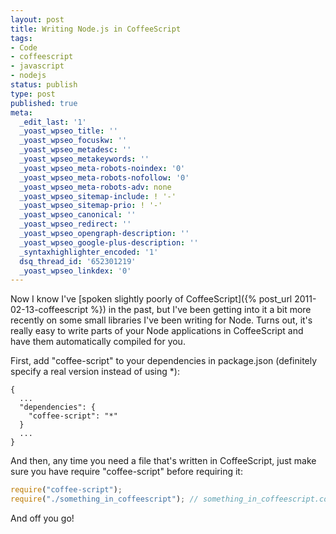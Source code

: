 ```yaml
---
layout: post
title: Writing Node.js in CoffeeScript
tags:
- Code
- coffeescript
- javascript
- nodejs
status: publish
type: post
published: true
meta:
  _edit_last: '1'
  _yoast_wpseo_title: ''
  _yoast_wpseo_focuskw: ''
  _yoast_wpseo_metadesc: ''
  _yoast_wpseo_metakeywords: ''
  _yoast_wpseo_meta-robots-noindex: '0'
  _yoast_wpseo_meta-robots-nofollow: '0'
  _yoast_wpseo_meta-robots-adv: none
  _yoast_wpseo_sitemap-include: ! '-'
  _yoast_wpseo_sitemap-prio: ! '-'
  _yoast_wpseo_canonical: ''
  _yoast_wpseo_redirect: ''
  _yoast_wpseo_opengraph-description: ''
  _yoast_wpseo_google-plus-description: ''
  _syntaxhighlighter_encoded: '1'
  dsq_thread_id: '652301219'
  _yoast_wpseo_linkdex: '0'
---
```


Now I know I've [spoken slightly poorly of CoffeeScript]({% post_url 2011-02-13-coffeescript %})
in the past, but I've been getting into it a bit more recently on some small
libraries I've been writing for Node.  Turns out, it's really easy to write
parts of your Node applications in CoffeeScript and have them automatically
compiled for you.

First, add "coffee-script" to your dependencies in package.json (definitely specify a real version instead of using *):

```
{
  ...
  "dependencies": {
    "coffee-script": "*"
  }
  ...
}
```

And then, any time you need a file that's written in CoffeeScript, just make sure you have require "coffee-script" before requiring it:

``` js
require("coffee-script");
require("./something_in_coffeescript"); // something_in_coffeescript.coffee
```

And off you go!

